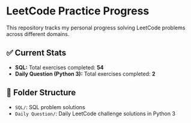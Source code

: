 # LeetCode Practice Progress

This repository tracks my personal progress solving LeetCode problems across different domains.

## ✅ Current Stats

- **SQL:** Total exercises completed: **54**
- **Daily Question (Python 3):** Total exercises completed: **2**

## 📁 Folder Structure

- `SQL/`: SQL problem solutions
- `Daily Question/`: Daily LeetCode challenge solutions in Python 3
